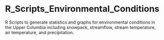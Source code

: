 # R_Scripts_Environmental_Conditions
R Scripts to generate statistics and graphs for environmental conditions in the Upper Columbia including snowpack, streamflow, stream temperature, air temperature, and precipitation.
